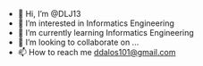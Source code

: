 - 👋 Hi, I’m @DLJ13
- 👀 I’m interested in Informatics Engineering
- 🌱 I’m currently learning Informatics Engineering
- 💞️ I’m looking to collaborate on ...
- 📫 How to reach me ddalos101@gmail.com

<!---
DLJ13/DLJ13 is a ✨ special ✨ repository because its `README.md` (this file) appears on your GitHub profile.
You can click the Preview link to take a look at your changes.
--->
